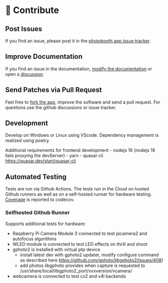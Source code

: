 # 🚀 Contribute

## Post Issues

If you find an issue, please post it in the [photobooth app issue tracker](https://github.com/mgrl/photobooth-app/issues).

## Improve Documentation

If you find an issue in the documentation, [modify the documentation](https://github.com/mgrl/photobooth-docs) or open a [discussion](https://github.com/mgrl/photobooth-app/discussions).

## Send Patches via Pull Request

Feel free to [fork the app](https://github.com/mgrl/photobooth-app), improve the software and send a pull request.
For questions use the github discussions or issue tracker.

## Development

Develop on Windows or Linux using VScode.
Dependency management is realized using poetry.

Additional requirements for frontend development
    - nodejs 16 (nodejs 18 fails proxying the devServer)
    - yarn
    - quasar cli <https://quasar.dev/start/quasar-cli>

## Automated Testing

Tests are run via Github Actions.
The tests run in the Cloud on hosted Github runners as well as on a self-hosted runner for hardware testing.
[Coverage](https://app.codecov.io/gh/mgrl/photobooth-app) is reported to codecov.

### Selfhosted Github Runner

Supports additional tests for hardware:

- Raspberry Pi Camera Module 3 connected to test picamera2 and autofocus algorithms
- WLED module is connected to test LED effects on thrill and shoot
- gphoto2 is installed with virtual ptp device
    - install latest dev with gphoto2 updater,  modify configure command as described here <https://github.com/gphoto/libgphoto2/issues/408>)
    - add photos libgphoto provides when capture is requested to /usr/share/local/libgphoto2_port/xxxversion/vcamera/
- webcamera is connected to test cv2 and v4l backends
